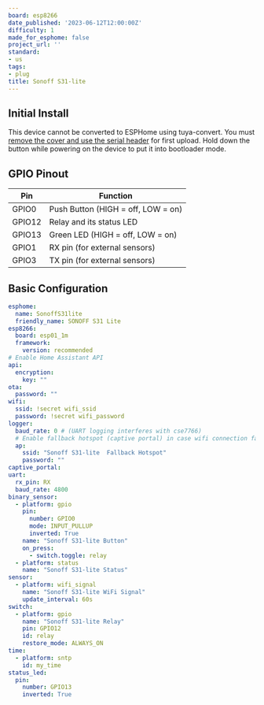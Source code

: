 ```yaml
---
board: esp8266
date_published: '2023-06-12T12:00:00Z'
difficulty: 1
made_for_esphome: false
project_url: ''
standard:
- us
tags:
- plug
title: Sonoff S31-lite
---
```


## Initial Install

This device cannot be converted to ESPHome using tuya-convert.
You must [remove the cover and use the serial header](https://www.adventurousway.com/blog/sonoff-s31) for first upload. Hold down the button while powering on the device to put it into bootloader mode.

## GPIO Pinout

| Pin    | Function                           |
| ------ | ---------------------------------- |
| GPIO0  | Push Button (HIGH = off, LOW = on) |
| GPIO12 | Relay and its status LED           |
| GPIO13 | Green LED (HIGH = off, LOW = on)   |
| GPIO1  | RX pin (for external sensors)      |
| GPIO3  | TX pin (for external sensors)      |

## Basic Configuration

```yaml
esphome:
  name: SonoffS31lite
  friendly_name: SONOFF S31 Lite
esp8266:
  board: esp01_1m
  framework:
    version: recommended
# Enable Home Assistant API
api:
  encryption:
    key: ""
ota:
  password: ""
wifi:
  ssid: !secret wifi_ssid
  password: !secret wifi_password
logger:
  baud_rate: 0 # (UART logging interferes with cse7766)
  # Enable fallback hotspot (captive portal) in case wifi connection fails
  ap:
    ssid: "Sonoff S31-lite  Fallback Hotspot"
    password: ""
captive_portal:
uart:
  rx_pin: RX
  baud_rate: 4800
binary_sensor:
  - platform: gpio
    pin:
      number: GPIO0
      mode: INPUT_PULLUP
      inverted: True
    name: "Sonoff S31-lite Button"
    on_press:
      - switch.toggle: relay
  - platform: status
    name: "Sonoff S31-lite Status"
sensor:
  - platform: wifi_signal
    name: "Sonoff S31-lite WiFi Signal"
    update_interval: 60s
switch:
  - platform: gpio
    name: "Sonoff S31-lite Relay"
    pin: GPIO12
    id: relay
    restore_mode: ALWAYS_ON
time:
  - platform: sntp
    id: my_time
status_led:
  pin:
    number: GPIO13
    inverted: True
```